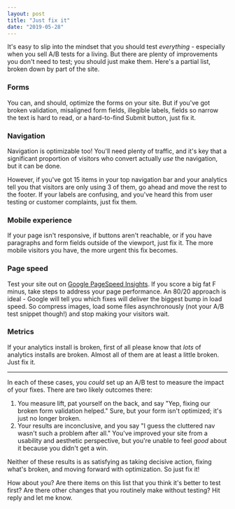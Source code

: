 ```yaml
---
layout: post
title: "Just fix it"
date: "2019-05-28"
---
```


It's easy to slip into the mindset that you should test _everything_ - especially when you sell A/B tests for a living. But there are plenty of improvements you don't need to test; you should just make them. Here's a partial list, broken down by part of the site.

### Forms

You can, and should, optimize the forms on your site. But if you've got broken validation, misaligned form fields, illegible labels, fields so narrow the text is hard to read, or a hard-to-find Submit button, just fix it.

### Navigation

Navigation is optimizable too! You'll need plenty of traffic, and it's key that a significant proportion of visitors who convert actually _use_ the navigation, but it can be done.

However, if you've got 15 items in your top navigation bar and your analytics tell you that visitors are only using 3 of them, go ahead and move the rest to the footer. If your labels are confusing, and you've heard this from user testing or customer complaints, just fix them.

### Mobile experience

If your page isn't responsive, if buttons aren't reachable, or if you have paragraphs and form fields outside of the viewport, just fix it. The more mobile visitors you have, the more urgent this fix becomes.

### Page speed

Test your site out on [Google PageSpeed Insights](https://developers.google.com/speed/pagespeed/insights/). If you score a big fat F minus, take steps to address your page performance. An 80/20 approach is ideal - Google will tell you which fixes will deliver the biggest bump in load speed. So compress images, load some files asynchronously (not your A/B test snippet though!) and stop making your visitors wait.

### Metrics

If your analytics install is broken, first of all please know that _lots_ of analytics installs are broken. Almost all of them are at least a little broken. Just fix it.

* * *

In each of these cases, you _could_ set up an A/B test to measure the impact of your fixes. There are two likely outcomes there:

1. You measure lift, pat yourself on the back, and say "Yep, fixing our broken form validation helped." Sure, but your form isn't optimized; it's just no longer broken.
2. Your results are inconclusive, and you say "I guess the cluttered nav wasn't such a problem after all." You've improved your site from a usability and aesthetic perspective, but you're unable to feel _good_ about it because you didn't get a win.

Neither of these results is as satisfying as taking decisive action, fixing what's broken, and moving forward with optimization. So just fix it!

How about you? Are there items on this list that you think it's better to test first? Are there other changes that you routinely make without testing? Hit reply and let me know.
